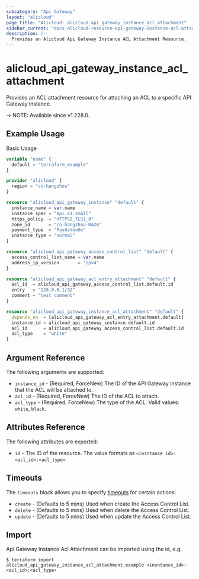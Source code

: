 ```yaml
---
subcategory: "Api Gateway"
layout: "alicloud"
page_title: "Alicloud: alicloud_api_gateway_instance_acl_attachment"
sidebar_current: "docs-alicloud-resource-api-gateway-instance-acl-attachment"
description: |-
  Provides an Alicloud Api Gateway Instance ACL Attachment Resource.
---
```


# alicloud_api_gateway_instance_acl_attachment

Provides an ACL attachment resource for attaching an ACL to a specific API Gateway instance.

-> NOTE: Available since v1.228.0.

## Example Usage

Basic Usage

```terraform
variable "name" {
  default = "terraform_example"
}

provider "alicloud" {
  region = "cn-hangzhou"
}

resource "alicloud_api_gateway_instance" "default" {
  instance_name = var.name
  instance_spec = "api.s1.small"
  https_policy  = "HTTPS2_TLS1_0"
  zone_id       = "cn-hangzhou-MAZ6"
  payment_type  = "PayAsYouGo"
  instance_type = "normal"
}

resource "alicloud_api_gateway_access_control_list" "default" {
  access_control_list_name = var.name
  address_ip_version       = "ipv4"
}

resource "alicloud_api_gateway_acl_entry_attachment" "default" {
  acl_id  = alicloud_api_gateway_access_control_list.default.id
  entry   = "128.0.0.1/32"
  comment = "test comment"
}

resource "alicloud_api_gateway_instance_acl_attachment" "default" {
  depends_on  = [alicloud_api_gateway_acl_entry_attachment.default]
  instance_id = alicloud_api_gateway_instance.default.id
  acl_id      = alicloud_api_gateway_access_control_list.default.id
  acl_type    = "white"
}
```

## Argument Reference

The following arguments are supported:

* `instance_id` - (Required, ForceNew) The ID of the API Gateway instance that the ACL will be attached to.
* `acl_id` - (Required, ForceNew) The ID of the ACL to attach.
* `acl_type` - (Required, ForceNew) The type of the ACL. Valid values: `white`, `black`.

## Attributes Reference

The following attributes are exported:

* `id` - The ID of the resource. The value formats as `<insntance_id>:<acl_id>:<acl_type>`.

## Timeouts

The `timeouts` block allows you to specify [timeouts](https://www.terraform.io/docs/configuration-0-11/resources.html#timeouts) for certain actions:
* `create` - (Defaults to 5 mins) Used when create the Access Control List.
* `delete` - (Defaults to 5 mins) Used when delete the Access Control List.
* `update` - (Defaults to 5 mins) Used when update the Access Control List.

## Import

Api Gateway Instance Acl Attachment can be imported using the id, e.g.

```shell
$ terraform import alicloud_api_gateway_instance_acl_attachment.example <insntance_id>:<acl_id>:<acl_type>
```
